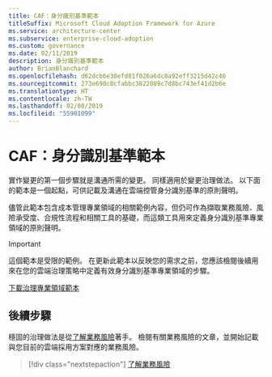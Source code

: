 ```yaml
---
title: CAF：身分識別基準範本
titleSuffix: Microsoft Cloud Adoption Framework for Azure
ms.service: architecture-center
ms.subservice: enterprise-cloud-adoption
ms.custom: governance
ms.date: 02/11/2019
description: 身分識別基準範本
author: BrianBlanchard
ms.openlocfilehash: d62dcb6e30efd81f026a6dc8a92eff3215d42c46
ms.sourcegitcommit: 273e690c0cfabbc3822089c7d8bc743ef41d2b6e
ms.translationtype: HT
ms.contentlocale: zh-TW
ms.lasthandoff: 02/08/2019
ms.locfileid: "55901099"
---
```

# <a name="caf-identity-baseline-template"></a>CAF：身分識別基準範本

實作變更的第一個步驟就是溝通所需的變更。 同樣適用於變更治理做法。 以下面的範本是一個起點，可供記載及溝通在雲端控管身分識別基準的原則聲明。  

儘管此範本包含成本管理專業領域的相關範例內容，但仍可作為擷取業務風險、風險承受度、合規性流程和相關工具的基礎，而這類工具用來定義身分識別基準專業領域的原則聲明。

> [!IMPORTANT]
> 這個範本是受限的範例。 在更新此範本以反映您的需求之前，您應該檢閱後續用來在您的雲端治理策略中定義有效身分識別基準專業領域的步驟。

<!-- markdownlint-disable MD033 -->

 <a href="https://archcenter.blob.core.windows.net/cdn/fusion/governance/Governance Discipline Template.docx">下載治理專業領域範本</a>

<!-- markdownlint-enable MD033 -->

## <a name="next-steps"></a>後續步驟

穩固的治理做法是從[了解業務風險](./business-risks.md)著手。 檢閱有關業務風險的文章，並開始記載與您目前的雲端採用方案對應的業務風險。

> [!div class="nextstepaction"]
> [了解業務風險](./business-risks.md)
